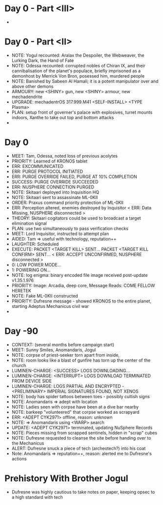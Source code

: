 # Day 0 - Part \<III\>

-

# Day 0 - Part \<II\>

-   NOTE: Yogul recounted: Aralax the Despoiler, the Webweaver, the Lurking Dark, the Hand of Fate
-   NOTE: Odessa recounted: corrupted nobles of Chiran IX, and their cannibalisation of the planet's populace, briefly imprisoned as a demonhost by Merrick Von Bron, posessed him, murdered people
-   NOTE: Banished by Sabeen Al Hamali; it is a potent manipulator over and above other demons
-   ARMOURY: new \<SHINY\> gun, new \<SHINY\> armour, new mechadendrite
-   UPGRADE: mechadentrOS 317.999.M41 \<SELF-INSTALL\> \<TYPE Plasma\>
-   PLAN: setup front of governer's palace with explosives, turret mounts indoors, Xanthe to take out top and bottom attacks
-

# Day 0

-   MEET: Tam, Odessa, noted loss of previous acolytes
-   PRIORITY: Learned of KRONOS tablet
-   ERR: EXCOMMUNICATED
-   ERR: PURGE PROTOCOL INITIATED
-   ERR: PURGE OVERRIDE FAILED, PURGE AT 10% COMPLETION
-   SUCCESS: PURGE OVERRIDE SUCCEEDED
-   ERR: NUSPHERE CONNECTION PURGED
-   NOTE: Skitaari deployed into Inquisition HQ
-   NOTE: Skitaari sent to assassinate ML-0KII
-   ORDER: Praxus command priority protection of ML-0KII
-   ERR: Perception altered, enemies destroyed by Inquisitor \< ERR: Data Missing, NUSPHERE disconnected \>
-   THEORY: Skitaari cogitators could be used to broadcast a target elimination signal
-   PLAN: use two simultaneously to pass verification checks
-   MEET: Lord Inquisitor, instructed to attempt plan
-   AIDED: Tam => useful with technology, reputation++
-   LAUGHTER: Scheduled
-   EXECUTE: PACKET \<TARGET KILL\> SENT... PACKET \<TARGET KILL CONFIRM\> SENT... \< ERR: ACCEPT UNCONFIRMED, NUSPHERE disconnected \>
-   0: LOW POWER MODE...
-   1: POWERING ON...
-   NOTE: log enigma: binary encoded file image received post-update v1.35.1.976
-   PRIORITY: Image: Arcadia, deep core, Message Reads: COME FELLOW HERETEK
-   NOTE: Fake ML-0KII constructed
-   PRIORITY: Dufresne message - showed KRONOS to the entire planet, starting Adeptus Mechanicus civil war
-

# Day -90

-   CONTEXT: (several months before campaign start)
-   MEET: Sunny Smiles, Anomandaris, Jogul
-   NOTE: corpse of priest-seeker torn apart from inside,
-   NOTE: room looks like a blast of gunfire has torn up the center of the church
-   LUMINEN-CHARGE: \<SUCCESS\> LOGS DOWNLOADING...
-   LUMINEN-CHARGE: \<INTERRUPT\> LOGS DOWNLOAD TERMINATED FROM DEVICE SIDE
-   LUMINEN-CHARGE: LOGS PARTIAL AND ENCRYPTED - \<PRELIMINARY\> IMPERIAL SIGNATURES FOUND, NOT XENOS
-   NOTE: body has spider tattoos between toes - possibly cultish signs
-   NOTE: Anomandaris => adept with location
-   NOTE: Ladies seen with corpse have been at a dive bar nearby
-   NOTE: barkeep "volunteered" that corpse worked as scrapyard
-   ERR: \<ADEPT CYK2971\> offline, reason: unknown
-   NOTE: => Anomandaris using \<WARP\> search
-   UPDATE: \<ADEPT CYK2971\> terminated, updating NuSphere Records
-   NOTE: Pieces missing from scrapped sentinels, hidden in "scrap" cubes
-   NOTE: Dufresne requested to cleanse the site before handing over to the Mechanicus
-   ALERT: Dufresne snuck a piece of tech (archeotech?) into his coat
-   Note: Anomandaris => reputation++, reason: alerted me to Dufresne's actions

# Prehistory With Brother Jogul

-   Dufresne was highly cautious to take notes on paper, keeping opsec to a high standard with tech
